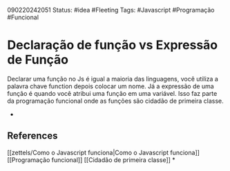090220242051
Status: #idea #Fleeting 
Tags: #Javascript #Programação  #Funcional 
# Declaração de função vs Expressão de Função
Declarar uma função no Js é igual a maioria das linguagens, você utiliza a palavra chave function depois colocar um nome. Já a expressão de uma função é quando você atribui uma função em uma variável. Isso faz parte da programação funcional onde as funções são cidadão de primeira classe.

*
## References
[[zettels/Como o Javascript funciona|Como o Javascript funciona]]
[[Programação funcional]]
[[Cidadão de primeira classe]]
*
